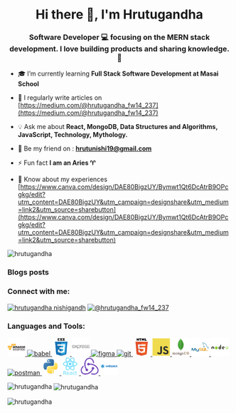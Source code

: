 <h1 align="center">Hi there 👋, I'm Hrutugandha</h1>
<h3 align="center">Software Developer 💻 focusing on the MERN stack development. I love building products and sharing knowledge.💜</h3>


- 🎓 I’m currently learning **Full Stack Software Development at Masai School**

- 📝 I regularly write articles on [https://medium.com/@hrutugandha_fw14_237](https://medium.com/@hrutugandha_fw14_237)

- 💡 Ask me about **React, MongoDB, Data Structures and Algorithms, JavaScript, Technology, Mythology.**

- 📧 Be my friend on : **hrutunishi19@gmail.com**

- ⚡ Fun fact **I am an Aries ♈**

- 📄 Know about my experiences [https://www.canva.com/design/DAE80BigzUY/Bymwt1Qt6DcAtrB9OPcgkg/edit?utm_content=DAE80BigzUY&utm_campaign=designshare&utm_medium=link2&utm_source=sharebutton](https://www.canva.com/design/DAE80BigzUY/Bymwt1Qt6DcAtrB9OPcgkg/edit?utm_content=DAE80BigzUY&utm_campaign=designshare&utm_medium=link2&utm_source=sharebutton)

<p align="left"> <img src="https://komarev.com/ghpvc/?username=hrutugandha&label=Profile%20views&color=0e75b6&style=flat" alt="hrutugandha" /> </p>

### Blogs posts
<!-- BLOG-POST-LIST:START -->
<!-- BLOG-POST-LIST:END -->

<h3 align="left">Connect with me:</h3>
<p align="left">
<a href="https://linkedin.com/in/hrutugandha nishigandh" target="blank"><img align="center" src="https://raw.githubusercontent.com/rahuldkjain/github-profile-readme-generator/master/src/images/icons/Social/linked-in-alt.svg" alt="hrutugandha nishigandh" height="30" width="40" /></a>
<a href="https://medium.com/@hrutugandha_fw14_237" target="blank"><img align="center" src="https://raw.githubusercontent.com/rahuldkjain/github-profile-readme-generator/master/src/images/icons/Social/medium.svg" alt="@hrutugandha_fw14_237" height="30" width="40" /></a>
</p>

<h3 align="left">Languages and Tools:</h3>
<p align="left"> <a href="https://aws.amazon.com" target="_blank" rel="noreferrer"> <img src="https://raw.githubusercontent.com/devicons/devicon/master/icons/amazonwebservices/amazonwebservices-original-wordmark.svg" alt="aws" width="40" height="40"/> </a> <a href="https://babeljs.io/" target="_blank" rel="noreferrer"> <img src="https://www.vectorlogo.zone/logos/babeljs/babeljs-icon.svg" alt="babel" width="40" height="40"/> </a> <a href="https://www.w3schools.com/css/" target="_blank" rel="noreferrer"> <img src="https://raw.githubusercontent.com/devicons/devicon/master/icons/css3/css3-original-wordmark.svg" alt="css3" width="40" height="40"/> </a> <a href="https://expressjs.com" target="_blank" rel="noreferrer"> <img src="https://raw.githubusercontent.com/devicons/devicon/master/icons/express/express-original-wordmark.svg" alt="express" width="40" height="40"/> </a> <a href="https://www.figma.com/" target="_blank" rel="noreferrer"> <img src="https://www.vectorlogo.zone/logos/figma/figma-icon.svg" alt="figma" width="40" height="40"/> </a> <a href="https://git-scm.com/" target="_blank" rel="noreferrer"> <img src="https://www.vectorlogo.zone/logos/git-scm/git-scm-icon.svg" alt="git" width="40" height="40"/> </a> <a href="https://www.w3.org/html/" target="_blank" rel="noreferrer"> <img src="https://raw.githubusercontent.com/devicons/devicon/master/icons/html5/html5-original-wordmark.svg" alt="html5" width="40" height="40"/> </a> <a href="https://developer.mozilla.org/en-US/docs/Web/JavaScript" target="_blank" rel="noreferrer"> <img src="https://raw.githubusercontent.com/devicons/devicon/master/icons/javascript/javascript-original.svg" alt="javascript" width="40" height="40"/> </a> <a href="https://www.mongodb.com/" target="_blank" rel="noreferrer"> <img src="https://raw.githubusercontent.com/devicons/devicon/master/icons/mongodb/mongodb-original-wordmark.svg" alt="mongodb" width="40" height="40"/> </a> <a href="https://www.mysql.com/" target="_blank" rel="noreferrer"> <img src="https://raw.githubusercontent.com/devicons/devicon/master/icons/mysql/mysql-original-wordmark.svg" alt="mysql" width="40" height="40"/> </a> <a href="https://nodejs.org" target="_blank" rel="noreferrer"> <img src="https://raw.githubusercontent.com/devicons/devicon/master/icons/nodejs/nodejs-original-wordmark.svg" alt="nodejs" width="40" height="40"/> </a> <a href="https://postman.com" target="_blank" rel="noreferrer"> <img src="https://www.vectorlogo.zone/logos/getpostman/getpostman-icon.svg" alt="postman" width="40" height="40"/> </a> <a href="https://www.python.org" target="_blank" rel="noreferrer"> <img src="https://raw.githubusercontent.com/devicons/devicon/master/icons/python/python-original.svg" alt="python" width="40" height="40"/> </a> <a href="https://reactjs.org/" target="_blank" rel="noreferrer"> <img src="https://raw.githubusercontent.com/devicons/devicon/master/icons/react/react-original-wordmark.svg" alt="react" width="40" height="40"/> </a> <a href="https://redux.js.org" target="_blank" rel="noreferrer"> <img src="https://raw.githubusercontent.com/devicons/devicon/master/icons/redux/redux-original.svg" alt="redux" width="40" height="40"/> </a> <a href="https://webpack.js.org" target="_blank" rel="noreferrer"> <img src="https://raw.githubusercontent.com/devicons/devicon/d00d0969292a6569d45b06d3f350f463a0107b0d/icons/webpack/webpack-original-wordmark.svg" alt="webpack" width="40" height="40"/> </a> </p>

<p><img align="left" src="https://github-readme-stats.vercel.app/api/top-langs?username=hrutugandha&show_icons=true&locale=en&layout=compact" alt="hrutugandha" /></p>

<p>&nbsp;<img align="center" src="https://github-readme-stats.vercel.app/api?username=hrutugandha&show_icons=true&locale=en" alt="hrutugandha" /></p>

<p><img align="center" src="https://github-readme-streak-stats.herokuapp.com/?user=hrutugandha&" alt="hrutugandha" /></p>

